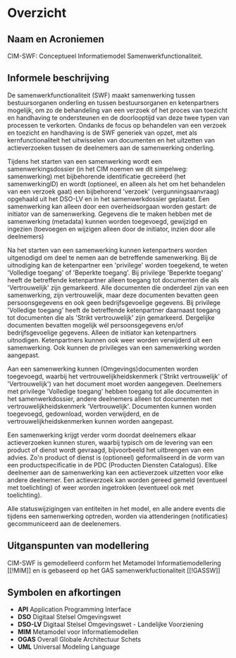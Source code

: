 # Overzicht

## Naam en Acroniemen

CIM-SWF: Conceptueel Informatiemodel Samenwerkfunctionaliteit.

## Informele beschrijving

De samenwerkfunctionaliteit (SWF) maakt samenwerking tussen bestuursorganen onderling en tussen
bestuursorganen en ketenpartners mogelijk, om zo de behandeling van een verzoek of het proces van
toezicht en handhaving te ondersteunen
en de doorlooptijd van deze twee typen van processen te verkorten.
Ondanks de focus op behandelen van een verzoek en toezicht en handhaving is de SWF generiek van
opzet, met als kernfunctionaliteit 
het uitwisselen van documenten
en het uitzetten van actieverzoeken tussen de deelnemers aan de samenwerking onderling.

Tijdens het starten van een samenwerking wordt een samenwerkingsdossier (in het CIM noemen we dit simpelweg: samenwerking) met bijbehorende
identificatie gecreëerd (het samenwerkingID) en wordt (optioneel, en alleen als het om het behandelen van een verzoek gaat) een bijbehorend 'verzoek' 
(vergunningsaanvraag) opgehaald uit het DSO-LV en in het samenwerkdossier  geplaatst. 
Een samenwerking kan alleen door een overheidsorgaan worden gestart: de initiator van de samenwerking.
Gegevens die te maken hebben met de samenwerking (metadata) kunnen worden toegevoegd, gewijzigd en ingezien (toevoegen en wijzigen alleen door de initiator, inzien door alle deelnemers)

Na het starten van een samenwerking kunnen ketenpartners worden uitgenodigd om deel te nemen aan de betreffende samenwerking.
Bij de uitnodiging kan de ketenpartner een 'privilege' worden toegekend, te weten 'Volledige toegang' of 'Beperkte toegang'. Bij privilege 'Beperkte toegang' heeft de betreffende ketenpartner alleen toegang tot documenten die als 'Vertrouwelijk' zijn gemarkeerd. Alle documenten die onderdeel zijn van een samenwerking, zijn vertrouwelijk, maar deze documenten bevatten geen persoonsgegevens en ook geen bedrijfsgevoelige gegevens. Bij privilege 'Volledige toegang' heeft de betreffende ketenpartner daarnaast toegang tot documenten die als 'Strikt vertrouwelijk' zijn gemarkeerd. Dergelijke documenten bevatten mogelijk wél persoonsgegevens en/of bedrijfsgevoelige gegevens. Alleen de initiator kan ketenpartners uitnodigen.
Ketenpartners kunnen ook weer worden verwijderd uit een samenwerking. Ook kunnen de privileges van een samenwerking worden aangepast.

Aan een samenwerking kunnen (Omgevings)documenten worden toegevoegd, waarbij het vertrouwelijkheidskenmerk ('Strikt vertrouwelijk' of 'Vertrouwelijk') van het document moet worden aangegeven.
Deelnemers met privilege 'Volledige toegang' hebben toegang tot alle documenten  in het samenwerkdossier, andere deelnemers alleen tot documenten met vertrouwelijkheidskenmerk 'Vertrouwelijk'.
Documenten kunnen worden toegevoegd, gedownload, worden verwijderd, en de vertrouwelijkheidskenmerken kunnen worden aangepast.

Een samenwerking krijgt verder vorm doordat deelnemers elkaar actieverzoeken kunnen sturen, waarbij typisch om de levering van een product of dienst wordt gevraagd, bijvoorbeeld het uitbrengen van een advies.
Zo'n product of dienst is (optioneel) geformaliseerd in de vorm van een productspecificatie in de PDC (Producten Diensten Catalogus).
Elke deelnemer aan de samenwerking kan een actieverzoek uitzetten voor elke andere deelnemer. Een actieverzoek kan worden gereed gemeld (eventueel met toelichting) of weer worden ingetrokken (eventueel ook met toelichting).

Alle statuswijzigingen van entiteiten in het model, en alle andere events die tijdens een samenwerking optreden, worden via attenderingen (notificaties) gecommuniceerd aan de deelenemers.

## Uitganspunten van modellering

CIM-SWF is gemodelleerd conform het Metamodel Informatiemodellering [[!MIM]] en is gebaseerd op het GAS samenwerkfuctionaliteit [[!GASSW]]


## Symbolen en afkortingen

 - **API** Application Programming Interface
 - **DSO** Digitaal Stelsel Omgevingswet
 - **DSO-LV** Digitaal Stelsel Omgevingswet - Landelijke Voorziening
 - **MIM** Metamodel voor Informatiemodellen
 - **OGAS** Overall Globale Architectuur Schets
 - **UML** Universal Modeling Language
